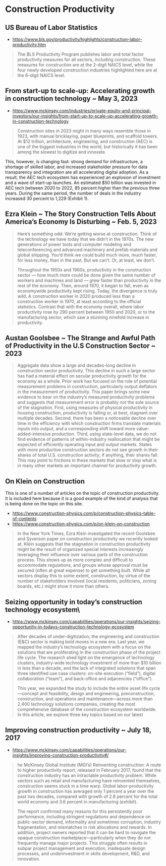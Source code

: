 # Construction Productivity

## US Bureau of Labor Statistics

* https://www.bls.gov/productivity/highlights/construction-labor-productivity.htm

>The BLS Productivity Program publishes labor and total factor productivity measures for all sectors, including construction. These measures for construction are at the 2-digit NAICS level, while the four newly developed construction industries highlighted here are at the 6-digit NAICS level.


## From start-up to scale-up: Accelerating growth in construction technology ~ May 3, 2023

* https://www.mckinsey.com/industries/private-equity-and-principal-investors/our-insights/from-start-up-to-scale-up-accelerating-growth-in-construction-technology

>Construction sites in 2023 might in many ways resemble those in 1923, with manual bricklaying, paper blueprints, and scaffold towers. At $12 trillion, architecture, engineering, and construction (AEC) is one of the biggest industries in the world, but historically it has been among the slowest to digitize and innovate.

This, however, is changing fast: strong demand for infrastructure, a shortage of skilled labor, and increased stakeholder pressure for data transparency and integration are all accelerating digital adoption. As a result, the AEC tech ecosystem has experienced an explosion of investment and a wave of start-up launches. An estimated $50 billion was invested in AEC tech between 2020 to 2022, 85 percent higher than the previous three years. During the same period, the number of deals in the industry increased 30 percent to 1,229 (Exhibit 1).

## Ezra Klein ~ The Story Construction Tells About America’s Economy Is Disturbing ~ Feb. 5, 2023

>Here’s something odd: We’re getting worse at construction. Think of the technology we have today that we didn’t in the 1970s. The new generations of power tools and computer modeling and teleconferencing and advanced machinery and prefab materials and global shipping. You’d think we could build much more, much faster, for less money, than in the past. But we can’t. Or, at least, we don’t.
>
>Throughout the 1950s and 1960s, productivity in the construction sector — how much more could be done given the same number of workers and machines and land — grew faster than productivity in the rest of the economy. Then, around 1970, it began to fall, even as economywide productivity kept rising. Today, the divergence is truly wild. A construction worker in 2020 produced less than a construction worker in 1970, at least according to the official statistics. Contrast that with the economy overall, where labor productivity rose by 290 percent between 1950 and 2020, or to the manufacturing sector, which saw a stunning ninefold increase in productivity.

## Austan Goolsbee ~ The Strange and Awful Path of Productivity in the U.S Construction Sector ~ 2023

>Aggregate data show a large and decades-long decline in construction sector productivity. This decline in such a large sector has had a material effect on secular productivity growth for the economy as a whole. Prior work has focused on the role of potential measurement problems in construction, particularly output deflators in the measurement of productivity. This paper brings some new evidence to bear on the industry’s measured productivity problems and suggests that measurement error is probably not the sole source of the stagnation. First, using measures of physical productivity in housing construction, productivity is falling or, at best, stagnant over multiple decades. Second, there has been a noticeable decline over time in the efficiency with which construction firms translate materials inputs into output, and a corresponding shift toward more value-added-intensive production. Third, using state-level data, we do not find evidence of patterns of within-industry reallocation that might be expected of efficiently operating input and output markets. States with more productive construction sectors do not see growth in their shares of total U.S. construction activity; if anything, their shares fall. This may point to frictions in these markets that slow or stop what is in many other markets an important channel for productivity growth.

## On Klein on Construction

This is one of a number of articles on the topic of construction productivity.  It is included here because it is a good example of the kind of analysis that is being done on the topic on this site.

* https://www.construction-physics.com/p/construction-physics-table-of-contents
* https://www.construction-physics.com/p/on-klein-on-construction

>In the New York Times, Ezra Klein investigated the recent Goolsbee and Syverson paper on construction productivity we recently looked at. Klein suggests that the stagnation in construction productivity might be the result of organized special interests increasingly leveraging their influence over various parts of the construction process. This shows up as more complex and difficult to accommodate regulations, and groups whose approval must be secured (often at great expense) to get something built. While all sectors display this to some extent, construction, by virtue of the number of stakeholders involved (local residents, politicians, zoning boards, etc.) might show it more than others.

## Seizing opportunity in today’s construction technology ecosystem\\

* https://www.mckinsey.com/capabilities/operations/our-insights/seizing-opportunity-in-todays-construction-technology-ecosystem

>After decades of under-digitization, the engineering and construction (E&C) sector is making bold moves in a new era. Last year, we mapped the industry’s technology ecosystem with a focus on the solutions that are proliferating in the construction phase of the project life cycle. The research shed light on the emergence of technology clusters, industry-wide technology investment of more than $10 billion in less than a decade, and the lack of integrated solutions that span three identified use case clusters: on-site execution (“field”), digital collaboration (“team”), and back-office and adjacencies (“office”).
>
>This year, we expanded the study to include the entire asset life cycle—concept and feasibility, design and engineering, preconstruction, construction, and operations and maintenance—across more than 2,400 technology solutions companies, creating the most comprehensive database of the construction ecosystem worldwide. In this article, we explore three key topics based on our latest

## Improving construction productivity ~ July 18, 2017

* https://www.mckinsey.com/capabilities/operations/our-insights/improving-construction-productivity#/
>he McKinsey Global Institute (MGI’s) Reinventing construction: A route to higher productivity report, released in February 2017, found that the construction industry has an intractable productivity problem. While sectors such as retail and manufacturing have reinvented themselves, construction seems stuck in a time warp. Global labor-productivity growth in construction has averaged only 1 percent a year over the past two decades, compared with growth of 2.8 percent for the total world economy and 3.6 percent in manufacturing (exhibit).
>
>The report confirmed many reasons for this persistently poor performance, including stringent regulations and dependence on public-sector demand, informality and sometimes corruption, industry fragmentation, and mismatches in risk allocations and rewards. In addition, project owners reported that it can be hard to navigate the opaque construction marketplace—particularly when they do not frequently manage major projects. This struggle often results in subpar project management and execution, inadequate design processes, and underinvestment in skills development, R&D, and innovation.


